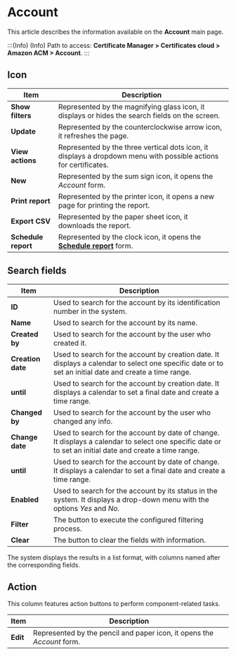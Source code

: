 # Account

This article describes the information available on the **Account** main page.

<!-- Fix callout -->
:::(Info) (Info)
Path to access: **Certificate Manager > Certificates cloud > Amazon ACM > Account**.
:::

## Icon

<!-- Fix link -->
|Item|Description|
| -- | -- |
|**Show filters**|Represented by the magnifying glass icon, it displays or hides the search fields on the screen.|
|**Update**|Represented by the counterclockwise arrow icon, it refreshes the page.|
|**View actions**|Represented by the three vertical dots icon, it displays a dropdown menu with possible actions for certificates.|
|**New**|Represented by the sum sign icon, it opens the *Account* form.|
|**Print report**|Represented by the printer icon, it opens a new page for printing the report.|
|**Export CSV**|Represented by the paper sheet icon, it downloads the report.|
|**Schedule report**|Represented by the clock icon, it opens the [**Schedule report**](/v3-33/docs/general-information-how-to-issue-download-and-schedule-device-reports) form.|

## Search fields

|Item|Description|
|-|-|
|**ID**|Used to search for the account by its identification number in the system.|
|**Name**|Used to search for the account by its name.|
|**Created by**|Used to search for the account by the user who created it.|
|**Creation date**|Used to search for the account by creation date. It displays a calendar to select one specific date or to set an initial date and create a time range.|
|**until**|Used to search for the account by creation date. It displays a calendar to set a final date and create a time range.|
|**Changed by**|Used to search for the account by the user who changed any info.|
|**Change date**|Used to search for the account by date of change. It displays a calendar to select one specific date or to set an initial date and create a time range.|
|**until**|Used to search for the account by date of change. It displays a calendar to set a final date and create a time range.|
|**Enabled**|Used to search for the account by its status in the system. It displays a drop-down menu with the options *Yes* and *No*.|
|**Filter**|The button to execute the configured filtering process.|
|**Clear**|The button to clear the fields with information.|

The system displays the results in a list format, with columns named after the corresponding fields.

## Action

This column features action buttons to perform component-related tasks.

|Item|Description|
|-|-|
|**Edit**|Represented by the pencil and paper icon, it opens the *Account* form.|
